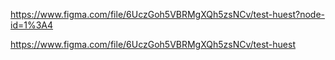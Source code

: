 
https://www.figma.com/file/6UczGoh5VBRMgXQh5zsNCv/test-huest?node-id=1%3A4

https://www.figma.com/file/6UczGoh5VBRMgXQh5zsNCv/test-huest

